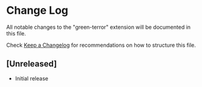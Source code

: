 # Change Log

All notable changes to the "green-terror" extension will be documented in this file.

Check [Keep a Changelog](http://keepachangelog.com/) for recommendations on how to structure this file.

## [Unreleased]

- Initial release
